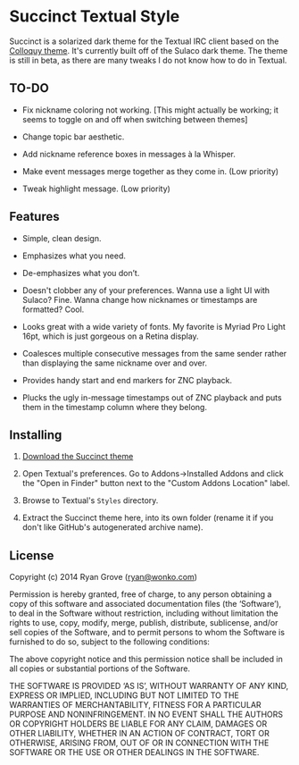Succinct Textual Style
======================

Succinct is a solarized dark theme for the Textual IRC client based on the [Colloquy theme](https://github.com/TempSpas/succinct-for-colloquy). It's currently built off of the Sulaco dark theme. The theme is still in beta, as there are many tweaks I do not know how to do in Textual.

<!-- ![Screenshot](http://pie.gd/i/141030x3xzz.png) -->

## TO-DO

* Fix nickname coloring not working. [This might actually be working; it seems to toggle on and off when switching between themes]

* Change topic bar aesthetic.

* Add nickname reference boxes in messages à la Whisper.

* Make event messages merge together as they come in. (Low priority)

* Tweak highlight message. (Low priority)

## Features

* Simple, clean design.

* Emphasizes what you need.

* De-emphasizes what you don’t.

* Doesn't clobber any of your preferences. Wanna use a light UI with Sulaco?
  Fine. Wanna change how nicknames or timestamps are formatted? Cool.

* Looks great with a wide variety of fonts. My favorite is Myriad Pro Light
  16pt, which is just gorgeous on a Retina display.

* Coalesces multiple consecutive messages from the same sender rather than
  displaying the same nickname over and over.

* Provides handy start and end markers for ZNC playback.

* Plucks the ugly in-message timestamps out of ZNC playback and puts them in the
  timestamp column where they belong.

## Installing

1. [Download the Succinct theme](https://github.com/rgrove/textual-sulaco/archive/master.zip)

2. Open Textual's preferences. Go to Addons->Installed Addons and click the
   "Open in Finder" button next to the "Custom Addons Location" label.

3. Browse to Textual's `Styles` directory.

4. Extract the Succinct theme here, into its own folder (rename it if you don't
   like GitHub's autogenerated archive name).

## License

Copyright (c) 2014 Ryan Grove (ryan@wonko.com)

Permission is hereby granted, free of charge, to any person obtaining a copy of
this software and associated documentation files (the ‘Software’), to deal in
the Software without restriction, including without limitation the rights to
use, copy, modify, merge, publish, distribute, sublicense, and/or sell copies of
the Software, and to permit persons to whom the Software is furnished to do so,
subject to the following conditions:

The above copyright notice and this permission notice shall be included in all
copies or substantial portions of the Software.

THE SOFTWARE IS PROVIDED ‘AS IS’, WITHOUT WARRANTY OF ANY KIND, EXPRESS OR
IMPLIED, INCLUDING BUT NOT LIMITED TO THE WARRANTIES OF MERCHANTABILITY, FITNESS
FOR A PARTICULAR PURPOSE AND NONINFRINGEMENT. IN NO EVENT SHALL THE AUTHORS OR
COPYRIGHT HOLDERS BE LIABLE FOR ANY CLAIM, DAMAGES OR OTHER LIABILITY, WHETHER
IN AN ACTION OF CONTRACT, TORT OR OTHERWISE, ARISING FROM, OUT OF OR IN
CONNECTION WITH THE SOFTWARE OR THE USE OR OTHER DEALINGS IN THE SOFTWARE.
